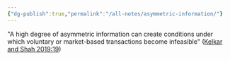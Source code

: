 ```yaml
---
{"dg-publish":true,"permalink":"/all-notes/asymmetric-information/"}
---
```



"A high degree of asymmetric information can create conditions under which voluntary or market-based transactions become infeasible" ([Kelkar and Shah 2019:19](zotero://open-pdf/library/items/EW52ATBW?page=19))
